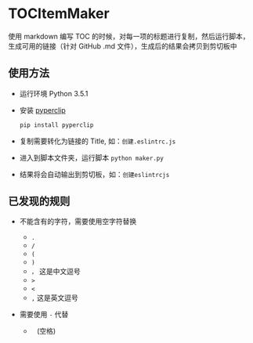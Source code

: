 # TOCItemMaker

使用 markdown 编写 TOC 的时候，对每一项的标题进行复制，然后运行脚本，生成可用的链接（针对 GitHub .md 文件），生成后的结果会拷贝到剪切板中

## 使用方法

- 运行环境 Python 3.5.1
- 安装 [pyperclip](https://github.com/asweigart/pyperclip)

    ```sh
    pip install pyperclip
    ```

- 复制需要转化为链接的 Title, 如：`创建.eslintrc.js`
- 进入到脚本文件夹，运行脚本 `python maker.py`
- 结果将会自动输出到剪切板，如：`创建eslintrcjs`

## 已发现的规则

- 不能含有的字符，需要使用空字符替换
    - `.`
    - `/`
    - `(`
    - `)`
    - `，` 这是中文逗号
    - `>`
    - `<`
    - `,` 这是英文逗号

- 需要使用 `-` 代替
    - ` ` (空格)


